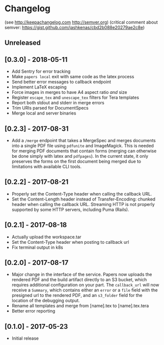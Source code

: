 # Changelog

(see http://keepachangelog.com http://semver.org)
(critical comment about semver: https://gist.github.com/jashkenas/cbd2b088e20279ae2c8e)

## Unreleased

## [0.3.0] - 2018-05-11
- Add Sentry for error tracking
- Make `papers local` exit with same code as the latex process
- Send better error messages to callback endpoint
- Implement LaTeX escaping
- Force images in merges to have A4 aspect ratio *and* size
- Register `escape_tex` and `unescape_tex` filters for Tera templates
- Report both stdout and stderr in merge errors
- Trim URIs parsed for DocumentSpecs
- Merge local and server binaries

## [0.2.3] - 2017-08-31
- Add a `/merge` endpoint that takes a MergeSpec and merges documents into a
  single PDF file using `pdfunite` and ImageMagick. This is needed for merging
  PDF documents that contain forms (merging can otherwise be done simply with
  latex and `pdfpages`). In the current state, it only preserves the forms on
  the first document being merged due to limitations with available CLI tools.

## [0.2.2] - 2017-08-21
- Properly set the Content-Type header when calling the callback URL.
- Set the Content-Length header instead of Transfer-Encoding: chunked header
  when calling the callback URL. Streaming HTTP is not properly supported by
  some HTTP servers, including Puma (Rails).

## [0.2.1] - 2017-08-18
- Actually upload the workspace.tar
- Set the Content-Type header when posting to callback url
- Fix terminal output in k8s

## [0.2.0] - 2017-08-17
- Major change in the interface of the service. Papers now uploads the rendered
  PDF and the build artifact directly to an S3 bucket, which requires
  additional configuration on your part. The `callback_url` will now receive a
  `Summary`, which contains either an `error` or a `file` field with the
  presigned url to the rendered PDF, and an `s3_folder` field for the location
  of the debugging output.
- Rename all templates and merge from [name].tex to [name].tex.tera
- Better error reporting

## [0.1.0] - 2017-05-23
- Initial release
